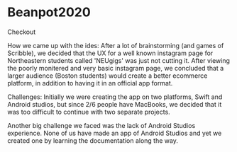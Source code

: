 # Beanpot2020
Checkout

How we came up with the ides:
After a lot of brainstorming (and games of Scribble), we decided that the UX for a well known instagram page for Northeastern students called 'NEUgigs' was just not cutting it. After viewing the poorly monitered and very basic instagram page, we concluded that a larger audience (Boston students) would create a better ecommerce platform, in addition to having it in an official app format.

Challenges:
Initially we were creating the app on two platforms, Swift and Android studios, but since 2/6 people have MacBooks, we decided that it was too difficult to continue with two separate projects.

Another big challenge we faced was the lack of Android Studios experience. None of us have made an app of Android Studios and yet we created one by learning the documentation along the way.
